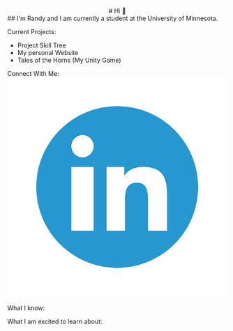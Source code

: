 <center># Hi 👋 </center>
## I'm Randy and I am currently a student at the University of Minnesota.

Current Projects:
- Project Skill Tree
- My personal Website
- Tales of the Horns (My Unity Game)

Connect With Me:
<a target="_blank" href="https://www.linkedin.com/in/randythai/"> ![linkedin](linkedinlogo.png) </a>


What I know:

What I am excited to learn about:
<!--
**iamRandy/iamRandy** is a ✨ _special_ ✨ repository because its `README.md` (this file) appears on your GitHub profile.

Here are some ideas to get you started:

- 🔭 I’m currently working on ...
- 🌱 I’m currently learning ...
- 👯 I’m looking to collaborate on ...
- 🤔 I’m looking for help with ...
- 💬 Ask me about ...
- 📫 How to reach me: ...
- 😄 Pronouns: ...
- ⚡ Fun fact: ...
-->
